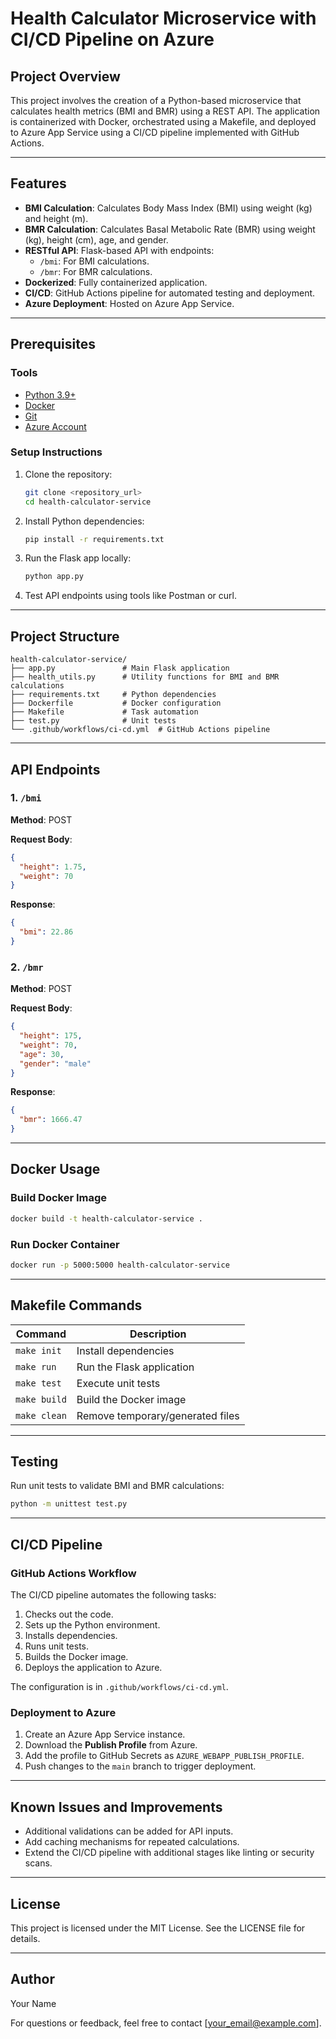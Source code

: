 # Health Calculator Microservice with CI/CD Pipeline on Azure

## Project Overview
This project involves the creation of a Python-based microservice that calculates health metrics (BMI and BMR) using a REST API. The application is containerized with Docker, orchestrated using a Makefile, and deployed to Azure App Service using a CI/CD pipeline implemented with GitHub Actions.

---

## Features
- **BMI Calculation**: Calculates Body Mass Index (BMI) using weight (kg) and height (m).
- **BMR Calculation**: Calculates Basal Metabolic Rate (BMR) using weight (kg), height (cm), age, and gender.
- **RESTful API**: Flask-based API with endpoints:
  - `/bmi`: For BMI calculations.
  - `/bmr`: For BMR calculations.
- **Dockerized**: Fully containerized application.
- **CI/CD**: GitHub Actions pipeline for automated testing and deployment.
- **Azure Deployment**: Hosted on Azure App Service.

---

## Prerequisites

### Tools
- [Python 3.9+](https://www.python.org/)
- [Docker](https://www.docker.com/)
- [Git](https://git-scm.com/)
- [Azure Account](https://azure.microsoft.com/)

### Setup Instructions
1. Clone the repository:
   ```bash
   git clone <repository_url>
   cd health-calculator-service
   ```
2. Install Python dependencies:
   ```bash
   pip install -r requirements.txt
   ```
3. Run the Flask app locally:
   ```bash
   python app.py
   ```
4. Test API endpoints using tools like Postman or curl.

---

## Project Structure
```
health-calculator-service/
├── app.py               # Main Flask application
├── health_utils.py      # Utility functions for BMI and BMR calculations
├── requirements.txt     # Python dependencies
├── Dockerfile           # Docker configuration
├── Makefile             # Task automation
├── test.py              # Unit tests
└── .github/workflows/ci-cd.yml  # GitHub Actions pipeline
```

---

## API Endpoints
### 1. `/bmi`
**Method**: POST

**Request Body**:
```json
{
  "height": 1.75,
  "weight": 70
}
```

**Response**:
```json
{
  "bmi": 22.86
}
```

### 2. `/bmr`
**Method**: POST

**Request Body**:
```json
{
  "height": 175,
  "weight": 70,
  "age": 30,
  "gender": "male"
}
```

**Response**:
```json
{
  "bmr": 1666.47
}
```

---

## Docker Usage
### Build Docker Image
```bash
docker build -t health-calculator-service .
```

### Run Docker Container
```bash
docker run -p 5000:5000 health-calculator-service
```

---

## Makefile Commands
| Command       | Description                       |
|---------------|-----------------------------------|
| `make init`   | Install dependencies              |
| `make run`    | Run the Flask application         |
| `make test`   | Execute unit tests                |
| `make build`  | Build the Docker image            |
| `make clean`  | Remove temporary/generated files  |

---

## Testing
Run unit tests to validate BMI and BMR calculations:
```bash
python -m unittest test.py
```

---

## CI/CD Pipeline
### GitHub Actions Workflow
The CI/CD pipeline automates the following tasks:
1. Checks out the code.
2. Sets up the Python environment.
3. Installs dependencies.
4. Runs unit tests.
5. Builds the Docker image.
6. Deploys the application to Azure.

The configuration is in `.github/workflows/ci-cd.yml`.

### Deployment to Azure
1. Create an Azure App Service instance.
2. Download the **Publish Profile** from Azure.
3. Add the profile to GitHub Secrets as `AZURE_WEBAPP_PUBLISH_PROFILE`.
4. Push changes to the `main` branch to trigger deployment.

---

## Known Issues and Improvements
- Additional validations can be added for API inputs.
- Add caching mechanisms for repeated calculations.
- Extend the CI/CD pipeline with additional stages like linting or security scans.

---

## License
This project is licensed under the MIT License. See the LICENSE file for details.

---

## Author
Your Name

For questions or feedback, feel free to contact [your_email@example.com].
